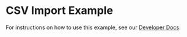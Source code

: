 # CSV Import Example

For instructions on how to use this example, see our [Developer Docs](https://village-labs.gitbook.io/developer-docs/example-csv-import).
